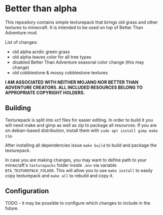 # Better than alpha

This repository contains simple texturepack that brings old grass and other textures to minecraft. It is intended to be used on top of Better Than Adventure mod.

List of changes:

* old alpha acidic green grass
* old alpha leaves color for all tree types
* disabled Better Than Adventure seasonal color change (this may change)
* old cobblestone & mossy cobblestone textures

**I AM ASSOCIATED WITH NEITHER MOJANG NOR BETTER THAN ADVENTURE CREATORS. ALL INCLUDED RESOURCES BELONG TO APPROPRIATE COPYRIGHT HOLDERS.**

## Building

Texturepack is split into xcf files for easier editing. In order to build it you will need make and gimp as well as zip to package all resources. If you are on debian-based distribution, install them with `sudo apt install gimp make zip`.

After installing all dependencies issue `make build` to build and package the texturepack.

In case you are making changes, you may want to define path to your minecraft's `texturepacks` folder inside `.env` via variable `BTA_TEXTUREPACK_FOLDER`. This will allow you to use `make install` to easily copy texturepack and `make all` to rebuild and copy it.

## Configuration

TODO - it may be possible to configure which changes to include in the future.
